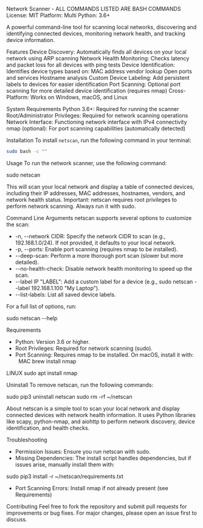 Network Scanner - ALL COMMANDS LISTED ARE BASH COMMANDS
License: MIT Platform: Multi Python: 3.6+

A powerful command-line tool for scanning local networks, discovering and identifying connected devices, monitoring network health, and tracking device information.

Features
Device Discovery: Automatically finds all devices on your local network using ARP scanning
Network Health Monitoring: Checks latency and packet loss for all devices with ping tests
Device Identification: Identifies device types based on:
MAC address vendor lookup
Open ports and services
Hostname analysis
Custom Device Labeling: Add persistent labels to devices for easier identification
Port Scanning: Optional port scanning for more detailed device identification (requires nmap)
Cross-Platform: Works on Windows, macOS, and Linux

System Requirements
Python 3.6+: Required for running the scanner
Root/Administrator Privileges: Required for network scanning operations
Network Interface: Functioning network interface with IPv4 connectivity
nmap (optional): For port scanning capabilities (automatically detected)

Installation
To install `netscan`, run the following command in your terminal:
```bash
sudo bash -c ""
```

Usage
To run the network scanner, use the following command:

sudo netscan

This will scan your local network and display a table of connected devices, including their IP addresses, MAC addresses, hostnames, vendors, and network health status.
Important: netscan requires root privileges to perform network scanning. Always run it with sudo.

Command Line Arguments
netscan supports several options to customize the scan:
* -n, --network CIDR: Specify the network CIDR to scan (e.g., 192.168.1.0/24). If not provided, it defaults to your local network.
* -p, --ports: Enable port scanning (requires nmap to be installed).
* --deep-scan: Perform a more thorough port scan (slower but more detailed).
* --no-health-check: Disable network health monitoring to speed up the scan.
* --label IP "LABEL": Add a custom label for a device (e.g., sudo netscan --label 192.168.1.100 "My Laptop").
* --list-labels: List all saved device labels.

For a full list of options, run:

sudo netscan --help

Requirements
* Python: Version 3.6 or higher.
* Root Privileges: Required for network scanning (sudo).
* Port Scanning: Requires nmap to be installed. On macOS, install it with:   
MAC
brew install nmap

LINUX
sudo apt install nmap

Uninstall
To remove netscan, run the following commands:

sudo pip3 uninstall netscan
sudo rm -rf ~/netscan

About
netscan is a simple tool to scan your local network and display connected devices with network health information. It uses Python libraries like scapy, python-nmap, and aiohttp to perform network discovery, device identification, and health checks.

Troubleshooting
* Permission Issues: Ensure you run netscan with sudo.
* Missing Dependencies: The install script handles dependencies, but if issues arise, manually install them with:

sudo pip3 install -r ~/netscan/requirements.txt

* Port Scanning Errors: Install nmap if not already present (see Requirements)

Contributing
Feel free to fork the repository and submit pull requests for improvements or bug fixes. For major changes, please open an issue first to discuss.

